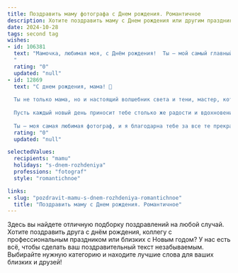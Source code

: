 ```yaml
---
title: Поздравить маму фотографа c Днем рождения. Романтичное
description: Хотите поздравить маму c Днем рождения или другим праздником? Наш ИИ создаст незабываемое поздравление, а вы обязательно выделитесь среди других.  
date: 2024-10-28
tags: second tag
wishes:
- id: 106381
  text: "Мамочка, любимая моя, с Днём рождения!  Ты – мой самый главный вдохновитель, мой неповторимый свет, как самый прекрасный кадр, который я всегда буду хранить в сердце. Твой талант фотографа, твоё умение видеть красоту в мелочах, – это лишь отражение твоей прекрасной души.  Пусть каждый день твоей жизни будет полон ярких красок, счастливых моментов и нежной любви, словно лучшие фотографии, полные жизни и света.  Я тебя бесконечно люблю!
  "
  rating: "0"
  updated: "null"
- id: 12869
  text: "С днем рождения, мама! 🎉
  
  Ты не только мама, но и настоящий волшебник света и тени, мастер, который превращает мгновения в вечные воспоминания. Каждый твой кадр – это не просто фотография, это история, наполненная любовью и теплом.
  
  Пусть каждый новый день приносит тебе столько же радости и вдохновения, сколько ты даришь другим своими прекрасными снимками. Пусть твои творческие идеи сияют ярче, а камеры щедро откликаются на твои таланты.
  
  Ты – моя самая любимая фотограф, и я благодарна тебе за все те прекрасные моменты, которые ты навсегда оставила в наших сердцах. С днем рождения, дорогая! 💖"
  rating: "0"
  updated: "null"

selectedValues:
  recipients: "mamu"
  holidays: "s-dnem-rozhdeniya"
  professions: "fotograf"
  style: "romantichnoe"

links:
- slug: "pozdravit-mamu-s-dnem-rozhdeniya-romantichnoe"
  title: "Поздравить маму c Днем рождения. Романтичное"
---
```


Здесь вы найдете отличную подборку поздравлений на любой случай.
Хотите поздравить друга с днём рождения, коллегу с профессиональным праздником или близких с Новым годом? У нас есть всё, чтобы сделать ваш поздравительный текст незабываемым. Выбирайте нужную категорию и находите лучшие слова для ваших близких и друзей!
